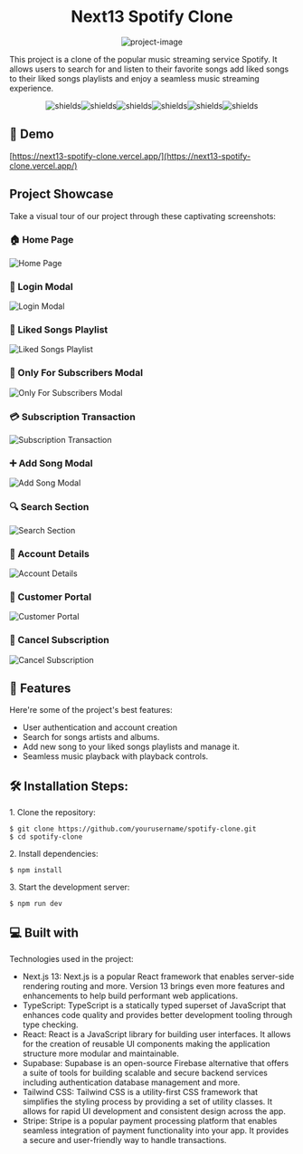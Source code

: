 <h1 align="center" id="title">Next13 Spotify Clone</h1>

<p align="center"><img src="https://socialify.git.ci/Generalchrist/Next13-SpotifyClone/image?description=1&amp;descriptionEditable=This%20project%20is%20a%20clone%20of%20the%20popular%20music%20streaming%20service%20Spotify.&amp;font=Inter&amp;language=1&amp;name=1&amp;owner=1&amp;pattern=Plus&amp;theme=Light" alt="project-image"></p>

<p id="description">This project is a clone of the popular music streaming service Spotify. It allows users to search for and listen to their favorite songs add liked songs to their liked songs playlists and enjoy a seamless music streaming experience.</p>

<p align="center"><img src="https://img.shields.io/badge/React-black?logo=react" alt="shields"><img src="https://img.shields.io/badge/Next-black?logo=next.js" alt="shields"><img src="https://img.shields.io/badge/Supabase-black?logo=Supabase" alt="shields"><img src="https://img.shields.io/badge/Stripe-black?logo=Stripe" alt="shields"><img src="https://img.shields.io/badge/Tailwind%20Css-black?logo=tailwindcss" alt="shields"><img src="https://img.shields.io/badge/Typescript-black?logo=typescript" alt="shields"></p>

<h2>🚀 Demo</h2>

[https://next13-spotify-clone.vercel.app/](https://next13-spotify-clone.vercel.app/)

## Project Showcase

Take a visual tour of our project through these captivating screenshots:

### 🏠 Home Page
![Home Page](https://i.imgur.com/tRjVbZ8.png)

### 🔐 Login Modal
![Login Modal](https://i.imgur.com/OfAttMr.png)

### 🎵 Liked Songs Playlist
![Liked Songs Playlist](https://i.imgur.com/yhAvvQF.png)

### 🚀 Only For Subscribers Modal
![Only For Subscribers Modal](https://i.imgur.com/OVjGXNL.png)

### 💳 Subscription Transaction
![Subscription Transaction](https://i.imgur.com/1RlCyyq.png)

### ➕ Add Song Modal
![Add Song Modal](https://i.imgur.com/stPrROn.png)

### 🔍 Search Section
![Search Section](https://i.imgur.com/lpVPeT9.png)

### 👤 Account Details
![Account Details](https://i.imgur.com/79xlWhr.png)

### 🧾 Customer Portal
![Customer Portal](https://i.imgur.com/sdRovgL.png)

### 🚫 Cancel Subscription
![Cancel Subscription](https://i.imgur.com/MvHzEUG.png)


  
  
<h2>🧐 Features</h2>

Here're some of the project's best features:

*   User authentication and account creation
*   Search for songs artists and albums.
*   Add new song to your liked songs playlists and manage it.
*   Seamless music playback with playback controls.

<h2>🛠️ Installation Steps:</h2>

<p>1. Clone the repository:</p>

```
$ git clone https://github.com/yourusername/spotify-clone.git 
$ cd spotify-clone
```

<p>2. Install dependencies:</p>

```
$ npm install
```

<p>3. Start the development server:</p>

```
$ npm run dev
```


  
  
<h2>💻 Built with</h2>

Technologies used in the project:

*   Next.js 13: Next.js is a popular React framework that enables server-side rendering routing and more. Version 13 brings even more features and enhancements to help build performant web applications.
*   TypeScript: TypeScript is a statically typed superset of JavaScript that enhances code quality and provides better development tooling through type checking.
*   React: React is a JavaScript library for building user interfaces. It allows for the creation of reusable UI components making the application structure more modular and maintainable.
*   Supabase: Supabase is an open-source Firebase alternative that offers a suite of tools for building scalable and secure backend services including authentication database management and more.
*   Tailwind CSS: Tailwind CSS is a utility-first CSS framework that simplifies the styling process by providing a set of utility classes. It allows for rapid UI development and consistent design across the app.
*   Stripe: Stripe is a popular payment processing platform that enables seamless integration of payment functionality into your app. It provides a secure and user-friendly way to handle transactions.
